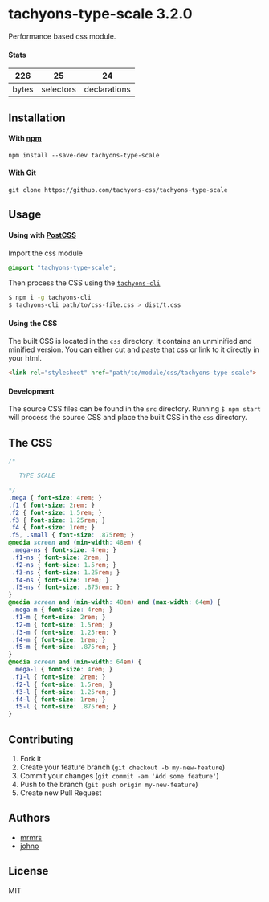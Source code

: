 # tachyons-type-scale 3.2.0

Performance based css module.

#### Stats

226 | 25 | 24
---|---|---
bytes | selectors | declarations

## Installation

#### With [npm](https://npmjs.com)

```
npm install --save-dev tachyons-type-scale
```

#### With Git

```
git clone https://github.com/tachyons-css/tachyons-type-scale
```

## Usage

#### Using with [PostCSS](https://github.com/postcss/postcss)

Import the css module

```css
@import "tachyons-type-scale";
```

Then process the CSS using the [`tachyons-cli`](https://github.com/tachyons-css/tachyons-cli)

```sh
$ npm i -g tachyons-cli
$ tachyons-cli path/to/css-file.css > dist/t.css
```

#### Using the CSS

The built CSS is located in the `css` directory. It contains an unminified and minified version.
You can either cut and paste that css or link to it directly in your html.

```html
<link rel="stylesheet" href="path/to/module/css/tachyons-type-scale">
```

#### Development

The source CSS files can be found in the `src` directory.
Running `$ npm start` will process the source CSS and place the built CSS in the `css` directory.

## The CSS

```css
/*

   TYPE SCALE

*/
.mega { font-size: 4rem; }
.f1 { font-size: 2rem; }
.f2 { font-size: 1.5rem; }
.f3 { font-size: 1.25rem; }
.f4 { font-size: 1rem; }
.f5, .small { font-size: .875rem; }
@media screen and (min-width: 48em) {
 .mega-ns { font-size: 4rem; }
 .f1-ns { font-size: 2rem; }
 .f2-ns { font-size: 1.5rem; }
 .f3-ns { font-size: 1.25rem; }
 .f4-ns { font-size: 1rem; }
 .f5-ns { font-size: .875rem; }
}
@media screen and (min-width: 48em) and (max-width: 64em) {
 .mega-m { font-size: 4rem; }
 .f1-m { font-size: 2rem; }
 .f2-m { font-size: 1.5rem; }
 .f3-m { font-size: 1.25rem; }
 .f4-m { font-size: 1rem; }
 .f5-m { font-size: .875rem; }
}
@media screen and (min-width: 64em) {
 .mega-l { font-size: 4rem; }
 .f1-l { font-size: 2rem; }
 .f2-l { font-size: 1.5rem; }
 .f3-l { font-size: 1.25rem; }
 .f4-l { font-size: 1rem; }
 .f5-l { font-size: .875rem; }
}
```

## Contributing

1. Fork it
2. Create your feature branch (`git checkout -b my-new-feature`)
3. Commit your changes (`git commit -am 'Add some feature'`)
4. Push to the branch (`git push origin my-new-feature`)
5. Create new Pull Request

## Authors

* [mrmrs](http://mrmrs.io)
* [johno](http://johnotander.com)

## License

MIT

